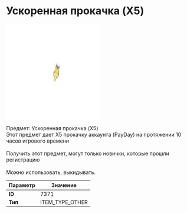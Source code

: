 # Ускоренная прокачка (X5)

![Item Image](../img/7371.webp?raw=true)

Предмет: Ускоренная прокачка (X5)<br>Этот предмет дает Х5 прокачку аккаунта (PayDay) на протяжении 10 часов игрового времени<br><br>Получить этот предмет, могут только новички, которые прошли регистрацию<br><br>Можно использовать, выкидывать.


| Параметр | Значение |
|----------|----------|
| **ID** | 7371 |
| **Тип** | ITEM_TYPE_OTHER |

